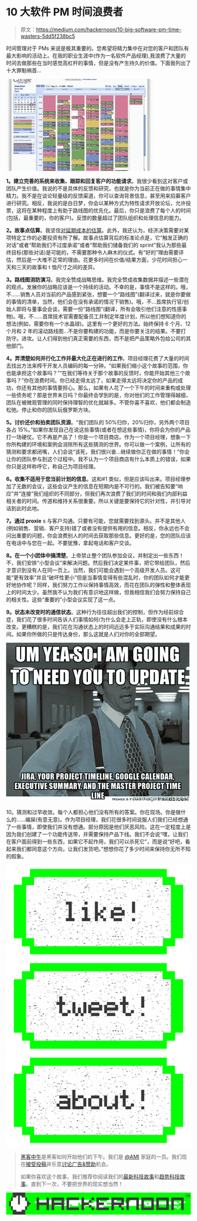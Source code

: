 # 10 大软件 PM 时间浪费者

> 原文：<https://medium.com/hackernoon/10-big-software-pm-time-wasters-5dd5f238bc5>

时间管理对于 PMs 来说是极其重要的。您希望将精力集中在对您的客户和团队有最大影响的活动上。在我的职业生涯中(作为一名软件产品经理),我浪费了大量的时间去做那些在当时感觉高杠杆的事情，但是没有产生持久的价值。下面我列出了十大罪魁祸首…

![](img/a79a9797024507608712244c12077d44.png)

**1。建立完善的系统来收集、跟踪和回复客户的功能请求**。我很少看到这对客户或团队产生价值。我说的不是具体的反馈和研究，也就是你为当前正在做的事情集中精力。我不是在谈论轻量级的反馈渠道，你可以查询背景信息，甚至用来招募客户进行研究。相反，我说的是白日梦，你会以某种方式为特性请求开放论坛，允许投票，这将在某种程度上有助于路线图的优先化。最后，你只是浪费了每个人的时间(包括，最重要的，你的客户)。反馈的数量超过了团队组织和处理信息的能力。

**2。故事点估算**。我坚信[对延期成本的估算](http://blackswanfarming.com/cost-of-delay/)。此外，我还认为，经济决策需要对某项特定工作的必要投资有所了解。故事点估算背后的标准论点是，它“触发正确的对话”或者“帮助我们不过度承诺”或者“帮助我们储备我们的 sprint”我认为那些最终目标(那些对话)是可能的，不需要那种令人麻木的仪式。有“好的”理由需要评估，然后是一大堆不正常的理由。花更多时间在价值/结果方面，少花时间担心一天和三天的故事和 t 恤尺寸之间的差异。

**3。路线图消防演习**。我完全赞成战略思维。我完全赞成收集数据并描述一些潜在的观点。发展你的战略应该是一个持续的活动。不幸的是，事情不是这样的。哦，不……销售人员对当前的产品感到紧张，想要一个“路线图”(翻译过来，就是你要做的事情的清单，当然，他们会在没有承诺的情况下销售)。哦，不…首席执行官/创始人即将与董事会会谈，需要一份“路线图”(翻译，所有会吸引他们注意的性感事物)。哦，不……首席技术官需要配备员工并制定年度计划，所以他们想知道你的想法(例如，需要你有一个水晶球)。这里有一个更好的方法。始终保持 6 个月、12 个月和 2 年的滚动路线图…不是你要构建的功能，而是你要关注的结果。不要打防守。进攻。让人们得到他们真正需要的东西，而不是把产品策略外包给公司的其他部门。

**4。弄清楚如何并行化工作并最大化正在进行的工作**。项目经理花费了大量的时间去找出方法来榨干开发人员编码的每一分钟。“如果我们缩小这个故事的范围，你也能承担这个故事吗？”“在我们等待关于那个故事的反馈时，你能开始其他三个故事吗？”你在浪费时间。你已经走得太远了，如果走得太远将决定你的产品的成功，你还有其他的事情要担心。那么，如果有人花了一个下午的时间来重构或处理一些债务呢？那是世界末日吗？你最终会学到的是，你对他们的工作管理得越细，团队在被微观管理的同时保持理智的优化就越多。不管你喜不喜欢，他们都会制造松弛。停止和你的团队玩俄罗斯方块。

**5。讨价还价和拍卖团队资源**。“我们团队的 50%归你，20%归你，另外两个项目各占 15%。”如果你发现自己在说这些事情(或者在想这些事情)，你将会为你的产品打一场硬仗。它不再是产品了！你是一个项目商店。作为一个项目经理，想象一下你所构建的环境和案例会消除所有这些猜测的世界。你可以做一个案例，让所有的猜测和要求都闭嘴，人们会说“该死，我们很兴奋…继续做你正在做的事情！”你会让你的团队参与到这个过程中。我不认为一个项目商店有什么本质上的错误，如果你只是这样称呼它，称自己为项目经理。

**6。收集不适用于您当前计划的信息**。这和#1 类似，但是应该叫出来。项目经理参加了无数的会议，这些会议产生的信息在短期内是不可行的。我们被告知要“响应”并“连接”我们组织的不同部分，但我们再次浪费了我们的时间和我们内部利益相关者的时间。传道和维持关系很重要。所以关键是要保持它的针对性，并引导对话到此时此地。

**7。通过 proxie** s 与客户沟通。只要有可能，您就需要找到源头。并不是其他人(例如销售、营销、客户支持)错了或者没有提供有用的信息。相反，你永远也不会问出重要的问题，你会浪费别人的时间去获取那些信息。更好的是，您的团队应该在电话中与您在一起。不要犹豫，拿起电话和客户交谈。

**8。在一个小团体中搞清楚**。上帝禁止整个团队参加会议，并制定出一些东西！不，我们安排“小型会议”来解决问题。然后我们决定某件事，把它带给团队，然后才意识到没有人在同一页上。当然，我们可能会遇到一个高级开发人员。这可能“更有效率”并且“破坏性更小”但是当事情变得有些混乱时，你的团队如何才能更好地协作呢？同样，我们努力工作以保持事情高效，而花在团队的弹性和整体表现上的时间太少。虽然我不认为我们有意识地这样做，但我相信我们会努力保持自己的相关性。这些“重要的”小型会议实现了这一点。

**9。状态未改变时的通信状态**。这种行为往往超出我们的控制，但作为经前综合症，我们花了很多时间告诉人们事情如何/为什么会走上正轨，即使没有什么根本改变。更糟糕的是，我们花在沟通状态上的时间远远多于实际沟通结果和成果的时间。如果你所做的只是传达身份，那么这就是人们对你的全部期望。

![](img/fe0fb3392eb141a0e25faccc4171d464.png)

10。猜测和过早收敛。每个人都担心他们没有所有的答案。你在现场。你是做什么的……编屎(有意无意)。作为项目经理，我们花很多时间说服人们我们已经想通了一些事情，即使我们并没有想通。部分原因是他们厌恶风险。这在一定程度上是因为我们创建了一个功能传送带，并需要保持产品下线。我们不会说“嘿，让我们在客户面前得到一些东西，如果它不起作用，我们可以杀死它”，而是说“好吧，看起来我们都同意这个方向，让我们发货吧。”想想你花了多少时间来保持你无所不知的假象。

[![](img/50ef4044ecd4e250b5d50f368b775d38.png)](http://bit.ly/HackernoonFB)[![](img/979d9a46439d5aebbdcdca574e21dc81.png)](https://goo.gl/k7XYbx)[![](img/2930ba6bd2c12218fdbbf7e02c8746ff.png)](https://goo.gl/4ofytp)

> [黑客中午](http://bit.ly/Hackernoon)是黑客如何开始他们的下午。我们是 [@AMI](http://bit.ly/atAMIatAMI) 家庭的一员。我们现在[接受投稿](http://bit.ly/hackernoonsubmission)并乐意[讨论广告&赞助](mailto:partners@amipublications.com)机会。
> 
> 如果你喜欢这个故事，我们推荐你阅读我们的[最新科技故事](http://bit.ly/hackernoonlatestt)和[趋势科技故事](https://hackernoon.com/trending)。直到下一次，不要把世界的现实想当然！

![](img/be0ca55ba73a573dce11effb2ee80d56.png)
